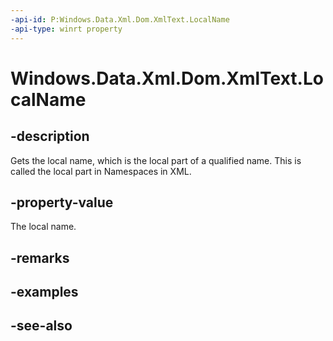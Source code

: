 ```yaml
---
-api-id: P:Windows.Data.Xml.Dom.XmlText.LocalName
-api-type: winrt property
---
```


<!-- Property syntax
public object LocalName { get; }
-->

# Windows.Data.Xml.Dom.XmlText.LocalName

## -description
Gets the local name, which is the local part of a qualified name. This is called the local part in Namespaces in XML.

## -property-value
The local name.

## -remarks

## -examples

## -see-also
